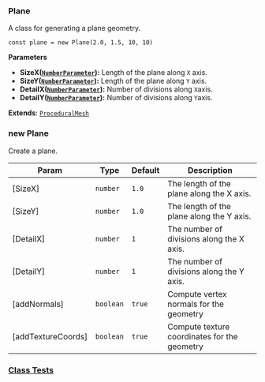 <a name="Plane"></a>

### Plane 
A class for generating a plane geometry.

```
const plane = new Plane(2.0, 1.5, 10, 10)
```

**Parameters**
* **SizeX([`NumberParameter`](api/SceneTree/Parameters/NumberParameter.md)):** Length of the plane along `X` axis.
* **SizeY([`NumberParameter`](api/SceneTree/Parameters/NumberParameter.md)):** Length of the plane along `Y` axis.
* **DetailX([`NumberParameter`](api/SceneTree/Parameters/NumberParameter.md)):** Number of divisions along `X`axis.
* **DetailY([`NumberParameter`](api/SceneTree/Parameters/NumberParameter.md)):** Number of divisions along `Y`axis.


**Extends**: <code>[ProceduralMesh](api/SceneTree/Geometry/Shapes/ProceduralMesh.md)</code>  
<a name="new_Plane_new"></a>

### new Plane
Create a plane.


| Param | Type | Default | Description |
| --- | --- | --- | --- |
| [SizeX] | <code>number</code> | <code>1.0</code> | The length of the plane along the X axis. |
| [SizeY] | <code>number</code> | <code>1.0</code> | The length of the plane along the Y axis. |
| [DetailX] | <code>number</code> | <code>1</code> | The number of divisions along the X axis. |
| [DetailY] | <code>number</code> | <code>1</code> | The number of divisions along the Y axis. |
| [addNormals] | <code>boolean</code> | <code>true</code> | Compute vertex normals for the geometry |
| [addTextureCoords] | <code>boolean</code> | <code>true</code> | Compute texture coordinates for the geometry |



### [Class Tests](api/SceneTree/Geometry/Shapes/Plane.test)